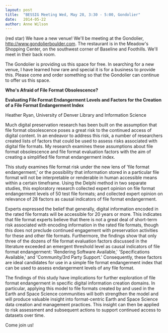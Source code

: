 ```yaml
---
layout: post
title:  "BESSIG Meeting Wed, May 28, 3:30 - 5:00, Gondolier"
date:   2014-05-22
author: Anne Wilson
---
```

(red star) We have a new venue!  We'll be meeting at the Gondolier, http://www.gondolierboulder.com.  The restaurant is in the Meadow's Shopping Center, on the southwest corner of Baseline and Foothills.  We'll meet in their back room.

The Gondolier is providing us this space for free.   In searching for a new venue, I have learned how rare and special it is for a business to provide this.  Please come and order something so that the Gondolier can continue to offer us this space.

**Who's Afraid of File Format Obsolescence?**

**Evaluating File Format Endangerment Levels and Factors for the Creation of a File Format Endangerment Index**

Heather Ryan, University of Denver Library and Information Science
 
Much digital preservation research has been built on the assumption that file format obsolescence poses a great risk to the continued access of digital content. In an endeavor to address this risk, a number of researchers created lists of factors that could be used to assess risks associated with digital file formats. My research examines these assumptions about file format obsolescence and file format evaluation factors with the aim of creating a simplified file format endangerment index.

This study examines file format risk under the new lens of 'file format endangerment,' or the possibility that information stored in a particular file format will not be interpretable or renderable in human accessible means within a certain timeframe. Using the Delphi method in two separate studies, this exploratory research collected expert opinion on file format endangerment levels of 50 test file formats; and collected expert opinion on relevance of 28 factors as causal indicators of file format endangerment.

Experts expressed the belief that generally, digital information encoded in the rated file formats will be accessible for 20 years or more. This indicates that file format experts believe that there is not a great deal of short-term risk associated with encoding information in the rated file formats, though this does not preclude continued engagement with preservation activities for these and other file formats. Furthermore, the findings show that only three of the dozens of file format evaluation factors discussed in the literature exceeded an emergent threshold level as causal indicators of file format endangerment: 'Rendering Software Available,' 'Specifications Available,' and 'Community/3rd Party Support.'  Consequently, these factors are ideal candidates for use in a simple file format endangerment index that can be used to assess endangerment levels of any file format.

The findings of this study have implications for further exploration of file format endangerment in specific digital information creation domains. In particular, applying this model to file formats created by and used in the Earth and Space Science communities will both strengthen the model and will produce valuable insight into format-centric Earth and Space Science data creation and management practices. This insight can then be applied to risk assessment and subsequent actions to support continued access to datasets over time.
 
Come join us!